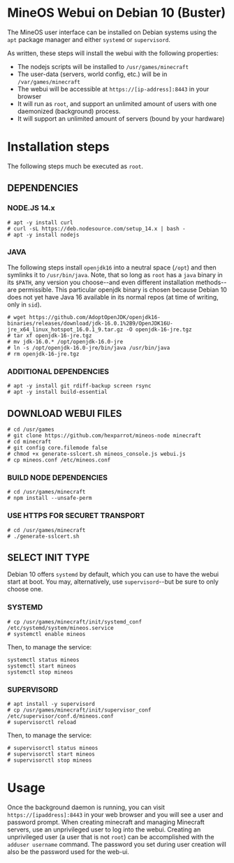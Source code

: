 # MineOS Webui on Debian 10 (Buster)

The MineOS user interface can be installed on Debian systems using the `apt` package manager and either `systemd` or `supervisord`.

As written, these steps will install the webui with the following properties:

* The nodejs scripts will be installed to `/usr/games/minecraft`
* The user-data (servers, world config, etc.) will be in `/var/games/minecraft`
* The webui will be accessible at `https://[ip-address]:8443` in your browser
* It will run as `root`, and support an unlimited amount of users with one daemonized (background) process.
* It will support an unlimited amount of servers (bound by your hardware)

# Installation steps

The following steps much be executed as `root`.

## DEPENDENCIES

### NODE.JS 14.x
```
# apt -y install curl
# curl -sL https://deb.nodesource.com/setup_14.x | bash -
# apt -y install nodejs
```

### JAVA

The following steps install `openjdk16` into a neutral space (`/opt`) and then symlinks it to `/usr/bin/java`. Note, that so long as `root` has a `java` binary in its `$PATH`, any version you choose--and even different installation methods--are permissible. This particular openjdk binary is chosen because Debian 10 does not yet have Java 16 available in its normal repos (at time of writing, only in `sid`).  

```
# wget https://github.com/AdoptOpenJDK/openjdk16-binaries/releases/download/jdk-16.0.1%2B9/OpenJDK16U-jre_x64_linux_hotspot_16.0.1_9.tar.gz -O openjdk-16-jre.tgz
# tar xf openjdk-16-jre.tgz
# mv jdk-16.0.* /opt/openjdk-16.0-jre
# ln -s /opt/openjdk-16.0-jre/bin/java /usr/bin/java
# rm openjdk-16-jre.tgz
```

### ADDITIONAL DEPENDENCIES
```
# apt -y install git rdiff-backup screen rsync
# apt -y install build-essential
```

## DOWNLOAD WEBUI FILES
```
# cd /usr/games
# git clone https://github.com/hexparrot/mineos-node minecraft
# cd minecraft
# git config core.filemode false
# chmod +x generate-sslcert.sh mineos_console.js webui.js
# cp mineos.conf /etc/mineos.conf
```

### BUILD NODE DEPENDENCIES
```
# cd /usr/games/minecraft
# npm install --unsafe-perm
```

### USE HTTPS FOR SECURET TRANSPORT

```
# cd /usr/games/minecraft
# ./generate-sslcert.sh
```

## SELECT INIT TYPE

Debian 10 offers `systemd` by default, which you can use to have the webui start at boot. You may, alternatively, use `supervisord`--but be sure to only choose one.

### SYSTEMD

```
# cp /usr/games/minecraft/init/systemd_conf /etc/systemd/system/mineos.service
# systemctl enable mineos
```
Then, to manage the service:
```
systemctl status mineos
systemctl start mineos
systemctl stop mineos
```

### SUPERVISORD
```
# apt install -y supervisord
# cp /usr/games/minecraft/init/supervisor_conf /etc/supervisor/conf.d/mineos.conf
# supervisorctl reload
```
Then, to manage the service:
```
# supervisorctl status mineos
# supervisorctl start mineos
# supervisorctl stop mineos
```

# Usage

Once the background daemon is running, you can visit `https://[ipaddress]:8443` in your web browser and you will see a user and password prompt. When creating minecraft and managing Minecraft servers, use an unprivileged user to log into the webui. Creating an unprivileged user (a user that is not `root`) can be accomplished with the `adduser username` command. The password you set during user creation will also be the password used for the web-ui.
